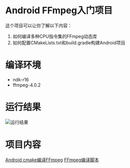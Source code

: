 # Android FFmpeg入门项目
这个项目可以让你了解以下内容：
1. 如何编译多种CPU指令集的FFmpeg动态库
2. 如何配置CMakeLists.txt和build.gradle构建Android项目
# 编译环境
- ndk-r16
- ffmpeg-4.0.2
# 运行结果
![运行结果](https://upload-images.jianshu.io/upload_images/1532904-e4c84ccb2edef526.gif?imageMogr2/auto-orient/strip%7CimageView2/2/w/322/format/webp)
# 项目内容
[Android cmake编译FFmpeg](https://blog.csdn.net/u014630636/article/details/82949729)
[FFmpeg编译脚本](https://github.com/Hackergeek/TestFFmpeg/tree/master/buildScript)

